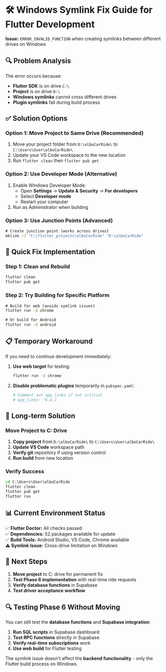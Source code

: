 # 🛠️ Windows Symlink Fix Guide for Flutter Development

**Issue:** `ERROR_INVALID_FUNCTION` when creating symlinks between different drives on Windows

## 🔍 Problem Analysis

The error occurs because:
- **Flutter SDK** is on drive `C:\`
- **Project** is on drive `D:\`
- **Windows symlinks** cannot cross different drives
- **Plugin symlinks** fail during build process

## ✅ Solution Options

### Option 1: Move Project to Same Drive (Recommended)
1. Move your project folder from `D:\alboCarRide\` to `C:\Users\User\alboCarRide\`
2. Update your VS Code workspace to the new location
3. Run `flutter clean` then `flutter pub get`

### Option 2: Use Developer Mode (Alternative)
1. Enable Windows Developer Mode:
   - Open **Settings** → **Update & Security** → **For developers**
   - Select **Developer mode**
   - Restart your computer
2. Run as Administrator when building

### Option 3: Use Junction Points (Advanced)
```cmd
# Create junction point (works across drives)
mklink /J "C:\flutter_projects\alboCarRide" "D:\alboCarRide"
```

## 🚀 Quick Fix Implementation

### Step 1: Clean and Rebuild
```cmd
flutter clean
flutter pub get
```

### Step 2: Try Building for Specific Platform
```cmd
# Build for web (avoids symlink issues)
flutter run -d chrome

# Or build for Android
flutter run -d android
```

## 📋 Temporary Workaround

If you need to continue development immediately:

1. **Use web target** for testing:
   ```cmd
   flutter run -d chrome
   ```

2. **Disable problematic plugins** temporarily in `pubspec.yaml`:
   ```yaml
   # Comment out app_links if not critical
   # app_links: ^6.4.1
   ```

## 🔧 Long-term Solution

### Move Project to C: Drive
1. **Copy project** from `D:\alboCarRide\` to `C:\Users\User\alboCarRide\`
2. **Update VS Code** workspace path
3. **Verify git** repository if using version control
4. **Run build** from new location

### Verify Success
```cmd
cd C:\Users\User\alboCarRide
flutter clean
flutter pub get
flutter run
```

## 📊 Current Environment Status

✅ **Flutter Doctor:** All checks passed  
✅ **Dependencies:** 52 packages available for update  
✅ **Build Tools:** Android Studio, VS Code, Chrome available  
⚠️ **Symlink Issue:** Cross-drive limitation on Windows

## 🎯 Next Steps

1. **Move project** to C: drive for permanent fix
2. **Test Phase 6 implementation** with real-time ride requests
3. **Verify database functions** in Supabase
4. **Test driver acceptance workflow**

## 🔍 Testing Phase 6 Without Moving

You can still test the **database functions** and **Supabase integration**:

1. **Run SQL scripts** in Supabase dashboard
2. **Test RPC functions** directly in Supabase
3. **Verify real-time subscriptions** work
4. **Use web build** for Flutter testing

The symlink issue doesn't affect the **backend functionality** - only the Flutter build process on Windows.